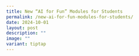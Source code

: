 ```yaml
---
title: New “AI for Fun” Modules for Students
permalink: /new-ai-for-fun-modules-for-students/
date: 2024-10-01
layout: post
description: ""
image: ""
variant: tiptap
---
```

